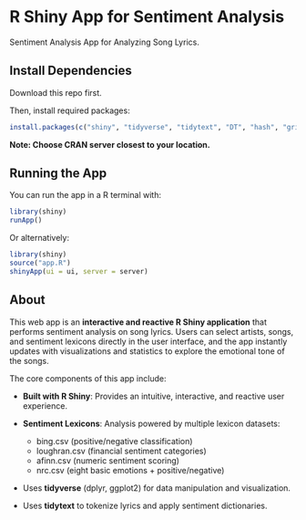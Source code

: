 # R Shiny App for Sentiment Analysis
Sentiment Analysis App for Analyzing Song Lyrics.

## Install Dependencies
Download this repo first.

Then, install required packages:

```r
install.packages(c("shiny", "tidyverse", "tidytext", "DT", "hash", "gridExtra"))
```
**Note: Choose CRAN server closest to your location.**

## Running the App
You can run the app in a R terminal with:
```r
library(shiny)
runApp()
```

Or alternatively:
```r
library(shiny)
source("app.R")
shinyApp(ui = ui, server = server)
```

## About
This web app is an **interactive and reactive R Shiny application** that performs sentiment analysis on song lyrics. Users can select artists, songs, and sentiment lexicons directly in the user interface, and the app instantly updates with visualizations and statistics to explore the emotional tone of the songs.

The core components of this app include:
- **Built with R Shiny**: Provides an intuitive, interactive, and reactive user experience.

- **Sentiment Lexicons**: Analysis powered by multiple lexicon datasets:
    - bing.csv (positive/negative classification)
    - loughran.csv (financial sentiment categories)
    - afinn.csv (numeric sentiment scoring)
    - nrc.csv (eight basic emotions + positive/negative)

- Uses **tidyverse** (dplyr, ggplot2) for data manipulation and visualization.

- Uses **tidytext** to tokenize lyrics and apply sentiment dictionaries.